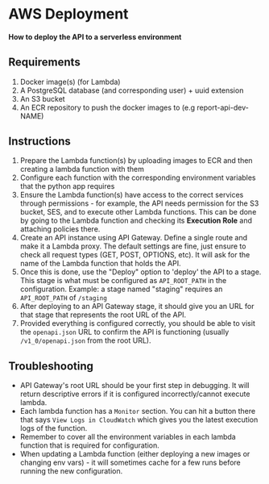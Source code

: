 # AWS Deployment
#### How to deploy the API to a serverless environment

## Requirements
1. Docker image(s) (for Lambda)
2. A PostgreSQL database (and corresponding user) + uuid extension
3. An S3 bucket
4. An ECR repository to push the docker images to (e.g report-api-dev-NAME)

## Instructions
1. Prepare the Lambda function(s) by uploading images to ECR and then creating a lambda function with them
2. Configure each function with the corresponding environment variables that the python app requires
3. Ensure the Lambda function(s) have access to the correct services through permissions - for example, the API needs permission for the S3 bucket, SES, and to execute other Lambda functions. This can be done by going to the Lambda function and checking its **Execution Role** and attaching policies there.
4. Create an API instance using API Gateway. Define a single route and make it a Lambda proxy. The default settings are fine, just ensure to check all request types (GET, POST, OPTIONS, etc). It will ask for the name of the Lambda function that holds the API.
5. Once this is done, use the "Deploy" option to 'deploy' the API to a stage. This stage is what must be configured as `API_ROOT_PATH` in the configuration. Example: a stage named "staging" requires an `API_ROOT_PATH` of `/staging`
6. After deploying to an API Gateway stage, it should give you an URL for that stage that represents the root URL of the API.
7. Provided everything is configured correctly, you should be able to visit the `openapi.json` URL to confirm the API is functioning (usually `/v1_0/openapi.json` from the root URL).

## Troubleshooting
* API Gateway's root URL should be your first step in debugging. It will return descriptive errors if it is configured incorrectly/cannot execute lambda.
* Each lambda function has a `Monitor` section. You can hit a button there that says `View Logs in CloudWatch` which gives you the latest execution logs of the function.
* Remember to cover all the environment variables in each lambda function that is required for configuration.
* When updating a Lambda function (either deploying a new images or changing env vars) - it will sometimes cache for a few runs before running the new configuration.